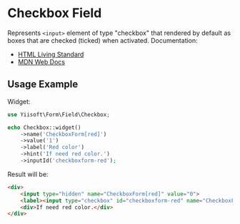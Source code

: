 # Checkbox Field

Represents `<input>` element of type "checkbox" that rendered by default as boxes that are checked (ticked) when
activated. Documentation:

- [HTML Living Standard](https://html.spec.whatwg.org/multipage/input.html#checkbox-state-(type=checkbox))
- [MDN Web Docs](https://developer.mozilla.org/docs/Web/HTML/Element/input/checkbox)

## Usage Example

Widget:

```php
use Yiisoft\Form\Field\Checkbox;

echo Checkbox::widget()
    ->name('CheckboxForm[red]')
    ->value('1')
    ->label('Red color')
    ->hint('If need red color.')
    ->inputId('checkboxform-red');
```

Result will be:

```html
<div>
    <input type="hidden" name="CheckboxForm[red]" value="0">
    <label><input type="checkbox" id="checkboxform-red" name="CheckboxForm[red]" value="1" checked> Red color</label>
    <div>If need red color.</div>
</div>
```
